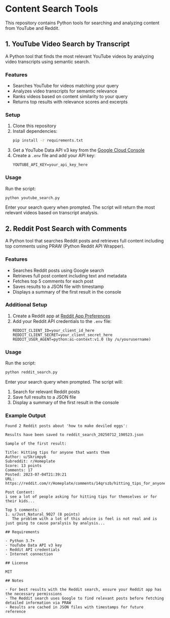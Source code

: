 # Content Search Tools

This repository contains Python tools for searching and analyzing content from YouTube and Reddit.

## 1. YouTube Video Search by Transcript

A Python tool that finds the most relevant YouTube videos by analyzing video transcripts using semantic search.

### Features

- Searches YouTube for videos matching your query
- Analyzes video transcripts for semantic relevance
- Ranks videos based on content similarity to your query
- Returns top results with relevance scores and excerpts

### Setup

1. Clone this repository
2. Install dependencies:
   ```bash
   pip install -r requirements.txt
   ```
3. Get a YouTube Data API v3 key from the [Google Cloud Console](https://console.cloud.google.com/)
4. Create a `.env` file and add your API key:
   ```
   YOUTUBE_API_KEY=your_api_key_here
   ```

### Usage

Run the script:
```bash
python youtube_search.py
```

Enter your search query when prompted. The script will return the most relevant videos based on transcript analysis.

## 2. Reddit Post Search with Comments

A Python tool that searches Reddit posts and retrieves full content including top comments using PRAW (Python Reddit API Wrapper).

### Features

- Searches Reddit posts using Google search
- Retrieves full post content including text and metadata
- Fetches top 5 comments for each post
- Saves results to a JSON file with timestamp
- Displays a summary of the first result in the console

### Additional Setup

1. Create a Reddit app at [Reddit App Preferences](https://www.reddit.com/prefs/apps/)
2. Add your Reddit API credentials to the `.env` file:
   ```
   REDDIT_CLIENT_ID=your_client_id_here
   REDDIT_CLIENT_SECRET=your_client_secret_here
   REDDIT_USER_AGENT=python:ai-context:v1.0 (by /u/yourusername)
   ```

### Usage

Run the script:
```bash
python reddit_search.py
```

Enter your search query when prompted. The script will:
1. Search for relevant Reddit posts
2. Save full results to a JSON file
3. Display a summary of the first result in the console

### Example Output
```
Found 2 Reddit posts about 'how to make deviled eggs':

Results have been saved to reddit_search_20250712_190523.json

Sample of the first result:

Title: Hitting tips for anyone that wants them
Author: u/Skrimpy6
Subreddit: r/Homeplate
Score: 13 points
Comments: 17
Posted: 2023-07-04T21:39:21
URL: https://reddit.com/r/Homeplate/comments/14qrszb/hitting_tips_for_anyone_that_wants_them/

Post Content:
i see a lot of people asking for hitting tips for themselves or for their kids...

Top 5 comments:
1. u/Just_Natural_9027 (8 points)
   The problem with a lot of this advice is feel is not real and is just going to cause paralysis by analysis...

## Requirements

- Python 3.7+
- YouTube Data API v3 key
- Reddit API credentials
- Internet connection

## License

MIT

## Notes

- For best results with the Reddit search, ensure your Reddit app has the necessary permissions
- The Reddit search uses Google to find relevant posts before fetching detailed information via PRAW
- Results are cached in JSON files with timestamps for future reference
